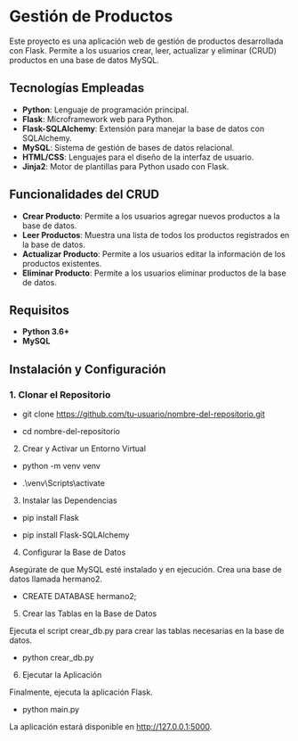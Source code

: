 # Gestión de Productos

Este proyecto es una aplicación web de gestión de productos desarrollada con Flask. Permite a los usuarios crear, leer, actualizar y eliminar (CRUD) productos en una base de datos MySQL.

## Tecnologías Empleadas

- **Python**: Lenguaje de programación principal.
- **Flask**: Microframework web para Python.
- **Flask-SQLAlchemy**: Extensión para manejar la base de datos con SQLAlchemy.
- **MySQL**: Sistema de gestión de bases de datos relacional.
- **HTML/CSS**: Lenguajes para el diseño de la interfaz de usuario.
- **Jinja2**: Motor de plantillas para Python usado con Flask.

## Funcionalidades del CRUD

- **Crear Producto**: Permite a los usuarios agregar nuevos productos a la base de datos.
- **Leer Productos**: Muestra una lista de todos los productos registrados en la base de datos.
- **Actualizar Producto**: Permite a los usuarios editar la información de los productos existentes.
- **Eliminar Producto**: Permite a los usuarios eliminar productos de la base de datos.

## Requisitos

- **Python 3.6+**
- **MySQL**

## Instalación y Configuración

### 1. Clonar el Repositorio

- git clone https://github.com/tu-usuario/nombre-del-repositorio.git

- cd nombre-del-repositorio

2. Crear y Activar un Entorno Virtual

- python -m venv venv

- .\venv\Scripts\activate

3. Instalar las Dependencias

- pip install Flask

- pip install Flask-SQLAlchemy

4. Configurar la Base de Datos

Asegúrate de que MySQL esté instalado y en ejecución. Crea una base de datos llamada hermano2.

- CREATE DATABASE hermano2;

5. Crear las Tablas en la Base de Datos

Ejecuta el script crear_db.py para crear las tablas necesarias en la base de datos.

- python crear_db.py

6. Ejecutar la Aplicación

Finalmente, ejecuta la aplicación Flask.

- python main.py

La aplicación estará disponible en http://127.0.0.1:5000.
